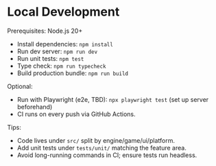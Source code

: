 # Local Development

Prerequisites: Node.js 20+

- Install dependencies: `npm install`
- Run dev server: `npm run dev`
- Run unit tests: `npm test`
- Type check: `npm run typecheck`
- Build production bundle: `npm run build`

Optional:
- Run with Playwright (e2e, TBD): `npx playwright test` (set up server beforehand)
- CI runs on every push via GitHub Actions.

Tips:
- Code lives under `src/` split by engine/game/ui/platform.
- Add unit tests under `tests/unit/` matching the feature area.
- Avoid long-running commands in CI; ensure tests run headless.